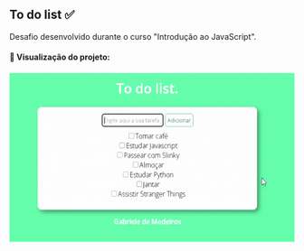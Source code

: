 ## To do list ✅

Desafio desenvolvido durante o curso "Introdução ao JavaScript".

#### 📌 Visualização do projeto:

<p align="left">
  <img height="300em" src="/to_do_list/assets/img/lista.gif">
</p>
